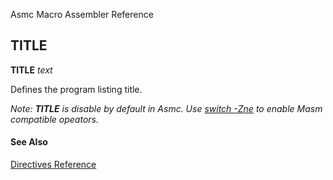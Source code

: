Asmc Macro Assembler Reference

## TITLE

**TITLE** _text_

Defines the program listing title.

_Note: **TITLE** is disable by default in Asmc. Use [switch -Zne](../command/option-zne.md) to enable Masm compatible opeators._

#### See Also

[Directives Reference](readme.md)
